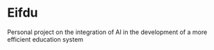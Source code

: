 # Eifdu
Personal project on the integration of AI in the development of a more efficient education system

